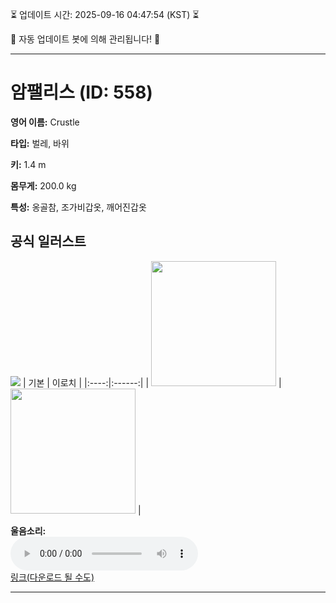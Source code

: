 
⏳ 업데이트 시간: 2025-09-16 04:47:54 (KST) ⏳

🤖 자동 업데이트 봇에 의해 관리됩니다! 🤖

---

# 암팰리스 (ID: 558)
**영어 이름:** Crustle

**타입:** 벌레, 바위

**키:** 1.4 m

**몸무게:** 200.0 kg

**특성:** 옹골참, 조가비갑옷, 깨어진갑옷

## 공식 일러스트
![](https://raw.githubusercontent.com/PokeAPI/sprites/master/sprites/pokemon/other/official-artwork/558.png)
| 기본 | 이로치 |
|:----:|:------:|
| <img src="http://play.pokemonshowdown.com/sprites/ani/crustle.gif" width="200"> | <img src="http://play.pokemonshowdown.com/sprites/ani-shiny/crustle.gif" width="200"> |

**울음소리:**<br><audio controls src="https://raw.githubusercontent.com/PokeAPI/cries/main/cries/pokemon/latest/558.ogg"></audio><br> [링크(다운로드 될 수도)](https://raw.githubusercontent.com/PokeAPI/cries/main/cries/pokemon/latest/558.ogg)


---
